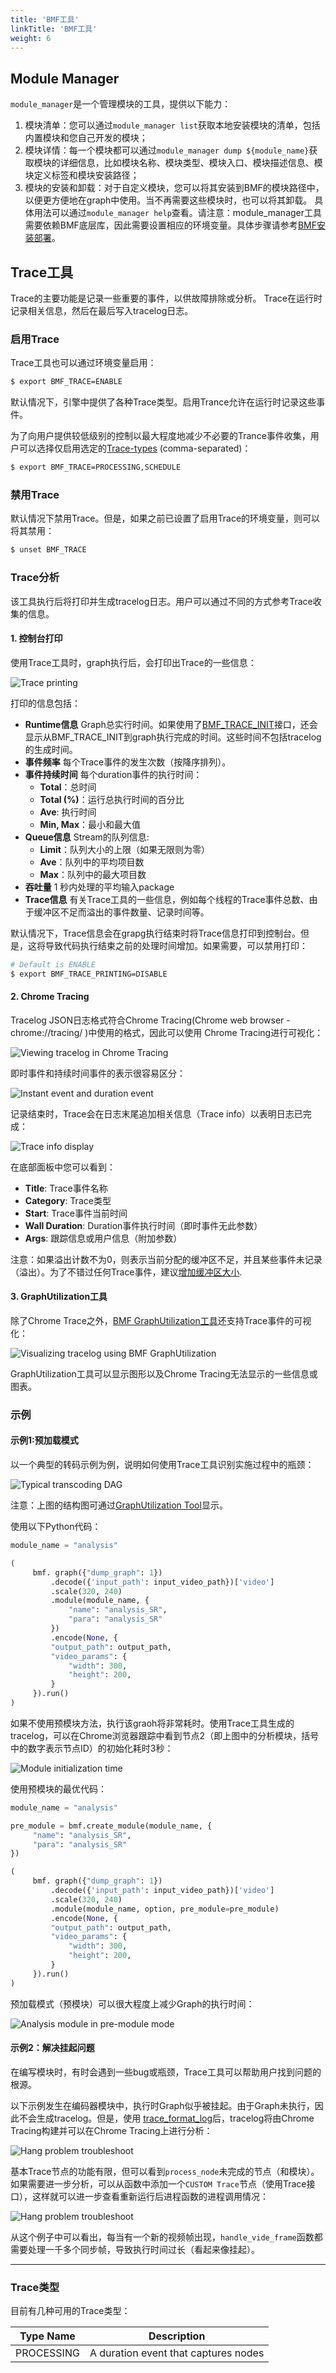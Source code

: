 ```yaml
---
title: 'BMF工具'
linkTitle: 'BMF工具'
weight: 6
---
```


## Module Manager

`module_manager`是一个管理模块的工具，提供以下能力：
1. 模块清单：您可以通过`module_manager list`获取本地安装模块的清单，包括内置模块和您自己开发的模块；
2. 模块详情：每一个模块都可以通过`module_manager dump ${module_name}`获取模块的详细信息，比如模块名称、模块类型、模块入口、模块描述信息、模块定义标签和模块安装路径；
3. 模块的安装和卸载：对于自定义模块，您可以将其安装到BMF的模块路径中，以便更方便地在graph中使用。当不再需要这些模块时，也可以将其卸载。
具体用法可以通过`module_manager help`查看。请注意：module_manager工具需要依赖BMF底层库，因此需要设置相应的环境变量。具体步骤请参考[BMF安装部署](/docs/bmf/getting_started_yourself/install/)。

## Trace工具

Trace的主要功能是记录一些重要的事件，以供故障排除或分析。 Trace在运行时记录相关信息，然后在最后写入tracelog日志。

### 启用Trace

Trace工具也可以通过环境变量启用：
```bash
$ export BMF_TRACE=ENABLE
```
默认情况下，引擎中提供了各种Trace类型。启用Trance允许在运行时记录这些事件。

为了向用户提供较低级别的控制以最大程度地减少不必要的Trance事件收集，用户可以选择仅启用选定的[Trace-types](#trace-types) (comma-separated)：
```bash
$ export BMF_TRACE=PROCESSING,SCHEDULE
```

### 禁用Trace

默认情况下禁用Trace。但是，如果之前已设置了启用Trace的环境变量，则可以将其禁用：
```bash
$ unset BMF_TRACE
```

### Trace分析

该工具执行后将打印并生成tracelog日志。用户可以通过不同的方式参考Trace收集的信息。

#### 1. 控制台打印

使用Trace工具时，graph执行后，会打印出Trace的一些信息：

![Trace printing](/img/docs/traceimg_print0.png)

打印的信息包括：
- **Runtime信息**
   Graph总实行时间。如果使用了[BMF_TRACE_INIT](#bmf_trace_init)接口，还会显示从BMF_TRACE_INIT到graph执行完成的时间。这些时间不包括tracelog的生成时间。
- **事件频率**
   每个Trace事件的发生次数（按降序排列）。
- **事件持续时间**
   每个duration事件的执行时间：
   - **Total**：总时间
   - **Total (%)**：运行总执行时间的百分比
   - **Ave**: 执行时间
   - **Min, Max**：最小和最大值
- **Queue信息**
   Stream的队列信息:
   - **Limit**：队列大小的上限（如果无限则为零）
   - **Ave**：队列中的平均项目数
   - **Max**：队列中的最大项目数
- **吞吐量**
   1 秒内处理的平均输入package
- **Trace信息**
   有关Trace工具的一些信息，例如每个线程的Trace事件总数、由于缓冲区不足而溢出的事件数量、记录时间等。

默认情况下，Trace信息会在grapg执行结束时将Trace信息打印到控制台。但是，这将导致代码执行结束之前的处理时间增加。如果需要，可以禁用打印：
```bash
# Default is ENABLE
$ export BMF_TRACE_PRINTING=DISABLE
```

#### 2. Chrome Tracing

Tracelog JSON日志格式符合Chrome Tracing(Chrome web browser - chrome://tracing/ )中使用的格式，因此可以使用 Chrome Tracing进行可视化：

![Viewing tracelog in Chrome Tracing](/img/docs/traceimg_common1.png)

即时事件和持续时间事件的表示很容易区分：

![Instant event and duration event](/img/docs/traceimg_common2.png)

记录结束时，Trace会在日志末尾追加相关信息（Trace info）以表明日志已完成：

![Trace info display](/img/docs/traceimg_common3.png)

在底部面板中您可以看到：
- **Title**: Trace事件名称
- **Category**: Trace类型
- **Start**: Trace事件当前时间
- **Wall Duration**: Duration事件执行时间（即时事件无此参数）
- **Args**: 跟踪信息或用户信息（附加参数）

注意：如果溢出计数不为0，则表示当前分配的缓冲区不足，并且某些事件未记录（溢出）。为了不错过任何Trace事件，建议[增加缓冲区大小](#buffer-size).

#### 3. GraphUtilization工具

除了Chrome Trace之外，[BMF GraphUtilization工具](./Page_GraphUtilization.md)还支持Trace事件的可视化：

![Visualizing tracelog using BMF GraphUtilization](/img/docs/graphutil_common2.png)

GraphUtilization工具可以显示图形以及Chrome Tracing无法显示的一些信息或图表。

### 示例

#### 示例1:预加载模式

以一个典型的转码示例为例，说明如何使用Trace工具识别实施过程中的瓶颈：

![Typical transcoding DAG](/img/docs/traceimg_example1.png)

注意：上图的结构图可通过[GraphUtilization Tool](./Page_GraphUtilization.md)显示。

使用以下Python代码：

```python
module_name = "analysis"

(
     bmf. graph({"dump_graph": 1})
         .decode({'input_path': input_video_path})['video']
         .scale(320, 240)
         .module(module_name, {
             "name": "analysis_SR",
             "para": "analysis_SR"
         })
         .encode(None, {
         "output_path": output_path,
         "video_params": {
             "width": 300,
             "height": 200,
         }
     }).run()
)
```

如果不使用预模块方法，执行该graoh将非常耗时。使用Trace工具生成的tracelog，可以在Chrome浏览器跟踪中看到节点2（即上图中的分析模块，括号中的数字表示节点ID）的初始化耗时3秒：

![Module initialization time](/img/docs/traceimg_example2.png)

使用预模块的最优代码：

```python
module_name = "analysis"

pre_module = bmf.create_module(module_name, {
     "name": "analysis_SR",
     "para": "analysis_SR"
})

(
     bmf. graph({"dump_graph": 1})
         .decode({'input_path': input_video_path})['video']
         .scale(320, 240)
         .module(module_name, option, pre_module=pre_module)
         .encode(None, {
         "output_path": output_path,
         "video_params": {
             "width": 300,
             "height": 200,
         }
     }).run()
)
```

预加载模式（预模块）可以很大程度上减少Graph的执行时间：

![Analysis module in pre-module mode](/img/docs/traceimg_example3.png)

#### 示例2：解决挂起问题

在编写模块时，有时会遇到一些bug或瓶颈，Trace工具可以帮助用户找到问题的根源。

以下示例发生在编码器模块中，执行时Graph似乎被挂起。由于Graph未执行，因此不会生成tracelog。但是，使用 [trace_format_log](#trace_format_log)后，tracelog将由Chrome Tracing构建并可以在Chrome Tracing上进行分析：

![Hang problem troubleshoot](/img/docs/traceimg_example7.png)

基本Trace节点的功能有限，但可以看到`process_node`未完成的节点（和模块）。如果需要进一步分析，可以从函数中添加一个`CUSTOM Trace`节点（使用Trace接口），这样就可以进一步查看重新运行后进程函数的进程调用情况：

![Hang problem troubleshoot](/img/docs/traceimg_example6.png)

从这个例子中可以看出，每当有一个新的视频帧出现，`handle_vide_frame`函数都需要处理一千多个同步帧，导致执行时间过长（看起来像挂起）。

---

### Trace类型

目前有几种可用的Trace类型：

| Type Name | Description |
| --------- | ----------- |
| PROCESSING | A duration event that captures nodes
